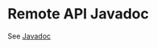 # Remote API Javadoc

See [Javadoc](https://web.archive.org/web/20160424230715/https://cloud.google.com/appengine/docs/java/tools/remoteapi/javadoc)